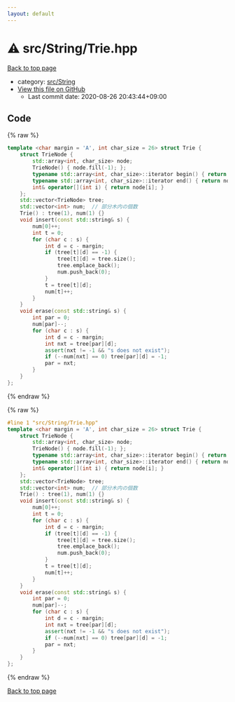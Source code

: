 ```yaml
---
layout: default
---
```


<!-- mathjax config similar to math.stackexchange -->
<script type="text/javascript" async
  src="https://cdnjs.cloudflare.com/ajax/libs/mathjax/2.7.5/MathJax.js?config=TeX-MML-AM_CHTML">
</script>
<script type="text/x-mathjax-config">
  MathJax.Hub.Config({
    TeX: { equationNumbers: { autoNumber: "AMS" }},
    tex2jax: {
      inlineMath: [ ['$','$'] ],
      processEscapes: true
    },
    "HTML-CSS": { matchFontHeight: false },
    displayAlign: "left",
    displayIndent: "2em"
  });
</script>

<script type="text/javascript" src="https://cdnjs.cloudflare.com/ajax/libs/jquery/3.4.1/jquery.min.js"></script>
<script src="https://cdn.jsdelivr.net/npm/jquery-balloon-js@1.1.2/jquery.balloon.min.js" integrity="sha256-ZEYs9VrgAeNuPvs15E39OsyOJaIkXEEt10fzxJ20+2I=" crossorigin="anonymous"></script>
<script type="text/javascript" src="../../../assets/js/copy-button.js"></script>
<link rel="stylesheet" href="../../../assets/css/copy-button.css" />


# :warning: src/String/Trie.hpp

<a href="../../../index.html">Back to top page</a>

* category: <a href="../../../index.html#ac276d2326c527c8c7dbcbb63d85c6c7">src/String</a>
* <a href="{{ site.github.repository_url }}/blob/master/src/String/Trie.hpp">View this file on GitHub</a>
    - Last commit date: 2020-08-26 20:43:44+09:00




## Code

<a id="unbundled"></a>
{% raw %}
```cpp
template <char margin = 'A', int char_size = 26> struct Trie {
    struct TrieNode {
        std::array<int, char_size> node;
        TrieNode() { node.fill(-1); };
        typename std::array<int, char_size>::iterator begin() { return node.begin(); }
        typename std::array<int, char_size>::iterator end() { return node.end(); }
        int& operator[](int i) { return node[i]; }
    };
    std::vector<TrieNode> tree;
    std::vector<int> num;  // 部分木内の個数
    Trie() : tree(1), num(1) {}
    void insert(const std::string& s) {
        num[0]++;
        int t = 0;
        for (char c : s) {
            int d = c - margin;
            if (tree[t][d] == -1) {
                tree[t][d] = tree.size();
                tree.emplace_back();
                num.push_back(0);
            }
            t = tree[t][d];
            num[t]++;
        }
    }
    void erase(const std::string& s) {
        int par = 0;
        num[par]--;
        for (char c : s) {
            int d = c - margin;
            int nxt = tree[par][d];
            assert(nxt != -1 && "s does not exist");
            if (--num[nxt] == 0) tree[par][d] = -1;
            par = nxt;
        }
    }
};

```
{% endraw %}

<a id="bundled"></a>
{% raw %}
```cpp
#line 1 "src/String/Trie.hpp"
template <char margin = 'A', int char_size = 26> struct Trie {
    struct TrieNode {
        std::array<int, char_size> node;
        TrieNode() { node.fill(-1); };
        typename std::array<int, char_size>::iterator begin() { return node.begin(); }
        typename std::array<int, char_size>::iterator end() { return node.end(); }
        int& operator[](int i) { return node[i]; }
    };
    std::vector<TrieNode> tree;
    std::vector<int> num;  // 部分木内の個数
    Trie() : tree(1), num(1) {}
    void insert(const std::string& s) {
        num[0]++;
        int t = 0;
        for (char c : s) {
            int d = c - margin;
            if (tree[t][d] == -1) {
                tree[t][d] = tree.size();
                tree.emplace_back();
                num.push_back(0);
            }
            t = tree[t][d];
            num[t]++;
        }
    }
    void erase(const std::string& s) {
        int par = 0;
        num[par]--;
        for (char c : s) {
            int d = c - margin;
            int nxt = tree[par][d];
            assert(nxt != -1 && "s does not exist");
            if (--num[nxt] == 0) tree[par][d] = -1;
            par = nxt;
        }
    }
};

```
{% endraw %}

<a href="../../../index.html">Back to top page</a>

